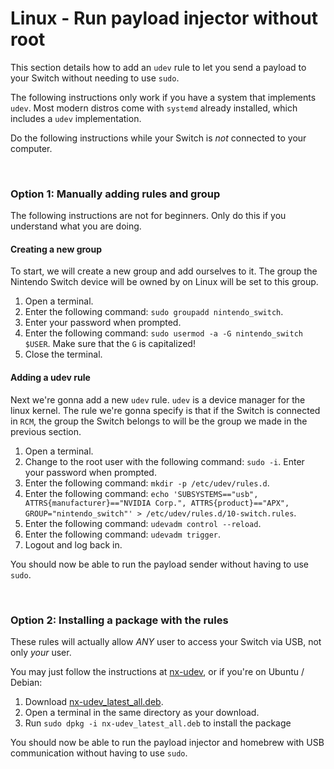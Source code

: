 # Linux - Run payload injector without root

This section details how to add an `udev` rule to let you send a payload to your Switch without needing to use `sudo`.

The following instructions only work if you have a system that implements `udev`. Most modern distros come with `systemd` already installed, which includes a `udev` implementation.

Do the following instructions while your Switch is _not_ connected to your computer.

&nbsp;

### **Option 1: Manually adding rules and group**

The following instructions are not for beginners. Only do this if you understand what you are doing.

#### **Creating a new group**

To start, we will create a new group and add ourselves to it. The group the Nintendo Switch device will be owned by on Linux will be set to this group.

1. Open a terminal.
2. Enter the following command: `sudo groupadd nintendo_switch`.
3. Enter your password when prompted.
4. Enter the following command: `sudo usermod -a -G nintendo_switch $USER`. Make sure that the `G` is capitalized!
5. Close the terminal.

#### **Adding a udev rule**

Next we're gonna add a new `udev` rule. `udev` is a device manager for the linux kernel. The rule we're gonna specify is that if the Switch is connected in `RCM`, the group the Switch belongs to will be the group we made in the previous section.

1. Open a terminal.
2. Change to the root user with the following command: `sudo -i`. Enter your password when prompted.
3. Enter the following command: `mkdir -p /etc/udev/rules.d`.
4. Enter the following command: `echo 'SUBSYSTEMS=="usb", ATTRS{manufacturer}=="NVIDIA Corp.", ATTRS{product}=="APX", GROUP="nintendo_switch"' > /etc/udev/rules.d/10-switch.rules`.
5. Enter the following command: `udevadm control --reload`.
6. Enter the following command: `udevadm trigger`.
7. Logout and log back in.

You should now be able to run the payload sender without having to use `sudo`.

&nbsp;

### **Option 2: Installing a package with the rules**

These rules will actually allow _ANY_ user to access your Switch via USB, not only _your_ user.

You may just follow the instructions at <a href="https://github.com/pheki/nx-udev" target="_blank">nx-udev</a>, or if you're on Ubuntu / Debian:

1. Download <a href="https://github.com/pheki/nx-udev/releases/latest/download/nx-udev_latest_all.deb
" target="_blank">nx-udev_latest_all.deb</a>.
2. Open a terminal in the same directory as your download.
3. Run `sudo dpkg -i nx-udev_latest_all.deb` to install the package

You should now be able to run the payload injector and homebrew with USB communication without having to use `sudo`.
